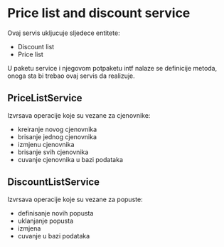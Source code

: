 # Price list and discount service
Ovaj servis ukljucuje sljedece entitete: 

* Discount list
* Price list

U paketu service i njegovom potpaketu intf nalaze se definicije metoda, onoga sta bi trebao ovaj servis da realizuje.

## PriceListService
Izvrsava operacije koje su vezane za cjenovnike:
* kreiranje novog cjenovnika
* brisanje jednog cjenovnika
* izmjenu cjenovnika
* brisanje svih cjenovnika
* cuvanje cjenovnika u bazi podataka

## DiscountListService
Izvrsava operacije koje su vezane za popuste:
* definisanje novih popusta
* uklanjanje popusta
* izmjena
* cuvanje u bazi podataka

